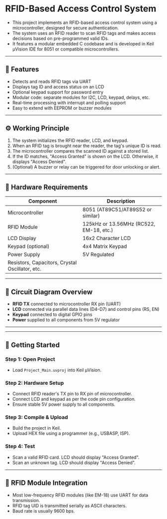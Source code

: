 # RFID-Based Access Control System

- This project implements an RFID-based access control system using a microcontroller, designed for secure authentication. 
- The system uses an RFID reader to scan RFID tags and makes access decisions based on pre-programmed valid IDs.
- It features a modular embedded C codebase and is developed in Keil µVision IDE for 8051 or compatible microcontrollers.

---

## 🔧 Features

- Detects and reads RFID tags via UART
- Displays tag ID and access status on an LCD
- Optional keypad support for password entry
- Modular code: separate modules for I2C, LCD, keypad, delays, etc.
- Real-time processing with interrupt and polling support
- Easy to extend with EEPROM or buzzer modules

---

## ⚙️ Working Principle

1. The system initializes the RFID reader, LCD, and keypad.
2. When an RFID tag is brought near the reader, the tag's unique ID is read.
3. The microcontroller compares the scanned ID against a stored list.
4. If the ID matches, "Access Granted" is shown on the LCD. Otherwise, it displays "Access Denied".
5. (Optional) A buzzer or relay can be triggered for door unlocking or alert.

---

## 🧰 Hardware Requirements

| Component           | Description                                 |
|---------------------|---------------------------------------------|
| Microcontroller     | 8051 (AT89C51/AT89S52 or similar)           |
| RFID Module         | 125kHz or 13.56MHz (RC522, EM-18, etc.)     |
| LCD Display         | 16x2 Character LCD                          |
| Keypad (optional)   | 4x4 Matrix Keypad                           |
| Power Supply        | 5V Regulated                                |
| Resistors, Capacitors, Crystal Oscillator, etc. |

---

## 📐 Circuit Diagram Overview

- **RFID TX** connected to microcontroller RX pin (UART)
- **LCD** connected via parallel data lines (D4–D7) and control pins (RS, EN)
- **Keypad** connected to digital GPIO pins
- **Power** supplied to all components from 5V regulator

--- 


---

## 🚀 Getting Started

### Step 1: Open Project
- Load `Project_Main.uvproj` into Keil µVision.

### Step 2: Hardware Setup
- Connect RFID reader's TX pin to RX pin of microcontroller.
- Connect LCD and keypad as per the code pin configuration.
- Ensure stable 5V power supply to all components.

### Step 3: Compile & Upload
- Build the project in Keil.
- Upload HEX file using a programmer (e.g., USBASP, ISP).

### Step 4: Test
- Scan a valid RFID card. LCD should display "Access Granted".
- Scan an unknown tag. LCD should display "Access Denied".

---

## 📶 RFID Module Integration

- Most low-frequency RFID modules (like EM-18) use UART for data transmission.
- RFID tag UID is transmitted serially as ASCII characters.
- Baud rate is usually 9600 bps.

